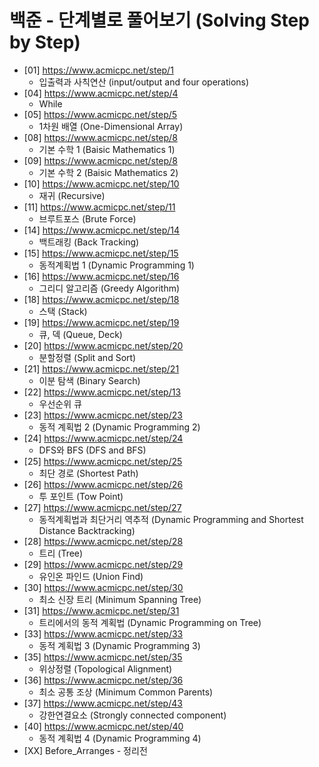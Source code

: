 백준 - 단계별로 풀어보기 (Solving Step by Step)
==========================================================================================
* [01] https://www.acmicpc.net/step/1
    * 입출력과 사칙연산 (input/output and four operations)
* [04] https://www.acmicpc.net/step/4
    * While
* [05] https://www.acmicpc.net/step/5
    * 1차원 배열 (One-Dimensional Array)
* [08] https://www.acmicpc.net/step/8
    * 기본 수학 1 (Baisic Mathematics 1)
* [09] https://www.acmicpc.net/step/8
    * 기본 수학 2 (Baisic Mathematics 2)
* [10] https://www.acmicpc.net/step/10
    * 재귀 (Recursive)
* [11] https://www.acmicpc.net/step/11
    * 브루트포스 (Brute Force)
* [14] https://www.acmicpc.net/step/14
    * 백트래킹 (Back Tracking)
* [15] https://www.acmicpc.net/step/15
    * 동적계획법 1 (Dynamic Programming 1)
* [16] https://www.acmicpc.net/step/16
    * 그리디 알고리즘 (Greedy Algorithm)
* [18] https://www.acmicpc.net/step/18
    * 스택 (Stack)
* [19] https://www.acmicpc.net/step/19
    * 큐, 덱 (Queue, Deck)
* [20] https://www.acmicpc.net/step/20
    * 분할정렬 (Split and Sort)
* [21] https://www.acmicpc.net/step/21
    * 이분 탐색 (Binary Search)
* [22] https://www.acmicpc.net/step/13
    * 우선순위 큐
* [23] https://www.acmicpc.net/step/23
    * 동적 계획법 2 (Dynamic Programming 2)
* [24] https://www.acmicpc.net/step/24
    * DFS와 BFS (DFS and BFS)
* [25] https://www.acmicpc.net/step/25
    * 최단 경로 (Shortest Path)
* [26] https://www.acmicpc.net/step/26
    * 투 포인트 (Tow Point)
* [27] https://www.acmicpc.net/step/27
    * 동적계획법과 최단거리 역추적 (Dynamic Programming and Shortest Distance Backtracking)
* [28] https://www.acmicpc.net/step/28
    * 트리 (Tree)
* [29] https://www.acmicpc.net/step/29
    * 유인온 파인드 (Union Find)
* [30] https://www.acmicpc.net/step/30
    * 최소 신장 트리 (Minimum Spanning Tree)
* [31] https://www.acmicpc.net/step/31
    * 트리에서의 동적 계획법 (Dynamic Programming on Tree)
* [33] https://www.acmicpc.net/step/33
    * 동적 계획법 3 (Dynamic Programming 3)
* [35] https://www.acmicpc.net/step/35
    * 위상정렬 (Topological Alignment)
* [36] https://www.acmicpc.net/step/36
    * 최소 공통 조상 (Minimum Common Parents)
* [37] https://www.acmicpc.net/step/43
    * 강한연결요소 (Strongly connected component)
* [40] https://www.acmicpc.net/step/40
    * 동적 계획법 4 (Dynamic Programming 4)
* [XX] Before_Arranges - 정리전
